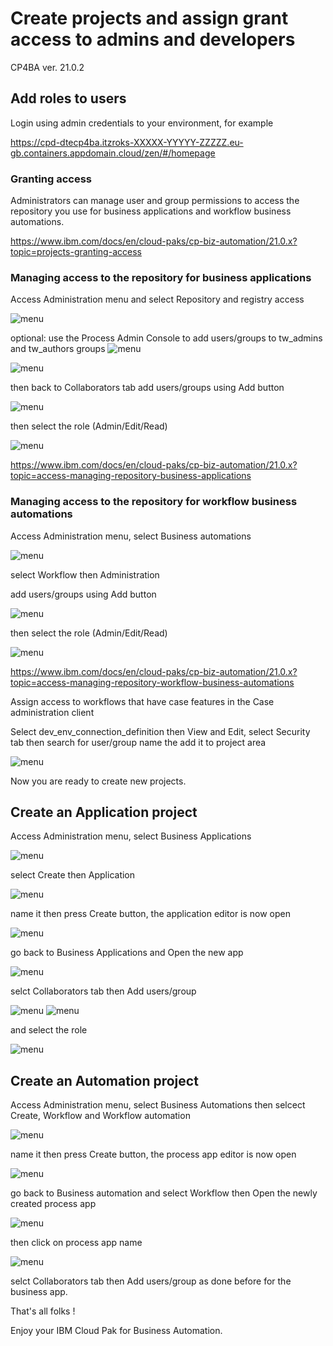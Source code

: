 # Create projects and assign grant access to admins and developers

CP4BA ver. 21.0.2

## Add roles to users

Login using admin credentials to your environment, for example

https://cpd-dtecp4ba.itzroks-XXXXX-YYYYY-ZZZZZ.eu-gb.containers.appdomain.cloud/zen/#/homepage


### Granting access

Administrators can manage user and group permissions to access the repository you use for business applications and workflow business automations.

https://www.ibm.com/docs/en/cloud-paks/cp-biz-automation/21.0.x?topic=projects-granting-access

### Managing access to the repository for business applications

Access Administration menu and select Repository and registry access

![menu](images/Fig1.gif)


optional: use the Process Admin Console to add users/groups to tw_admins and tw_authors groups
![menu](images/Fig9.gif)


![menu](images/Fig3.gif)


then back to Collaborators tab add users/groups using Add button

![menu](images/Fig4.gif)

then select the role (Admin/Edit/Read)

![menu](images/Fig2.gif)

https://www.ibm.com/docs/en/cloud-paks/cp-biz-automation/21.0.x?topic=access-managing-repository-business-applications

### Managing access to the repository for workflow business automations

Access Administration menu, select Business automations 

![menu](images/Fig5.gif)

select Workflow then Administration

add users/groups using Add button

![menu](images/Fig4.gif)

then select the role (Admin/Edit/Read)

![menu](images/Fig6.gif)

https://www.ibm.com/docs/en/cloud-paks/cp-biz-automation/21.0.x?topic=access-managing-repository-workflow-business-automations

Assign access to workflows that have case features in the Case administration client

Select dev_env_connection_definition then View and Edit, select Security tab then search for user/group name the add it to project area

![menu](images/Fig8.gif)

Now you are ready to create new projects.


## Create an Application project

Access Administration menu, select Business Applications 

![menu](images/Fig10.gif)

select Create then Application

![menu](images/Fig11.gif)

name it then press Create button, the application editor is now open

![menu](images/Fig12.gif)

go back to Business Applications and Open the new app

![menu](images/Fig13.gif)

selct Collaborators tab then Add users/group

![menu](images/Fig14.gif)
![menu](images/Fig15.gif)

and select the role

![menu](images/Fig16.gif)

## Create an Automation project

Access Administration menu, select Business Automations
then selcect Create, Workflow and Workflow automation 

![menu](images/Fig17.gif)

name it then press Create button, the process app editor is now open

![menu](images/Fig19.gif)

go back to Business automation and select Workflow then Open the newly created process app

![menu](images/Fig20.gif)

then click on process app name

![menu](images/Fig21.gif)

selct Collaborators tab then Add users/group as done before for the business app.


That's all folks !

Enjoy your IBM Cloud Pak for Business Automation.
